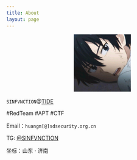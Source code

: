 ```yaml
---
title: About
layout: page
---
```


<center>
<img src="assets/sin.png" width="150px" height="150px">
</center>

`SINFVNCTION`@[TIDE](http://tidesec.com/)

#RedTeam #APT #CTF

Email：`huangm[@]sdsecurity.org.cn`

TG:   [@SINFVNCTION](https://t.me/SINFVNCTION)

坐标：山东 · 济南